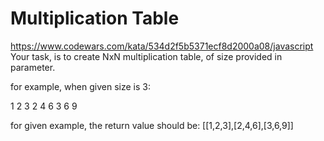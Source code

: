 # Multiplication Table

https://www.codewars.com/kata/534d2f5b5371ecf8d2000a08/javascript
Your task, is to create NxN multiplication table, of size provided in parameter.

for example, when given size is 3:

1 2 3
2 4 6
3 6 9

for given example, the return value should be: [[1,2,3],[2,4,6],[3,6,9]]